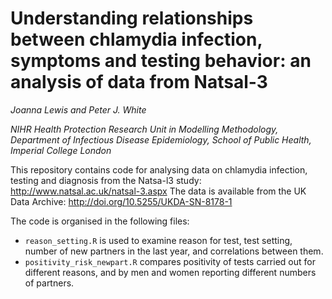 # Understanding relationships between chlamydia infection, symptoms and testing behavior: an analysis of data from Natsal-3

_Joanna Lewis and Peter J. White_

_NIHR Health Protection Research Unit in Modelling Methodology, Department of Infectious Disease Epidemiology, School of Public Health, Imperial College London_

This repository contains code for analysing data on chlamydia infection, testing and diagnosis from the Natsa-l3 study: http://www.natsal.ac.uk/natsal-3.aspx The data is available from the UK Data Archive: http://doi.org/10.5255/UKDA-SN-8178-1

The code is organised in the following files:

* `reason_setting.R` is used to examine reason for test, test setting, number of new partners in the last year, and correlations between them.
* `positivity_risk_newpart.R` compares positivity of tests carried out for different reasons, and by men and women reporting different numbers of partners.

